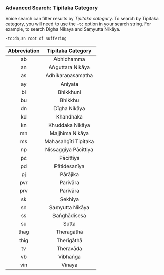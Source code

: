 
### Advanced Search: Tipitaka Category
Voice search can filter results by *Tipitaka category*. 
To search by Tipitaka category, you 
will need to use the `-tc` option in your search string. 
For example, to search Digha Nikaya and Saṃyutta Nikāya.

```
-tc:dn,sn root of suffering
```

| Abbreviation | Tipitaka Category |
| :-----: | :-----: |
| ab | Abhidhamma |
| an | Aṅguttara Nikāya |
| as | Adhikaraṇasamatha |
| ay | Aniyata |
| bi | Bhikkhuni |
| bu | Bhikkhu |
| dn | Dīgha Nikāya |
| kd | Khandhaka |
| kn | Khuddaka Nikāya |
| mn | Majjhima Nikāya |
| ms | Mahasaṅgīti Tipiṭaka |
| np | Nissaggiya Pācittiya |
| pc | Pācittiya |
| pd | Pātidesanīya |
| pj | Pārājika |
| pvr | Parivāra | 
| prv | Parivāra | 
| sk | Sekhiya |
| sn | Saṃyutta Nikāya |
| ss | Saṅghādisesa |
| su | Sutta |
| thag | Theragāthā |
| thig | Therīgāthā |
| tv | Theravāda |
| vb | Vibhaṅga |
| vin | Vinaya |
